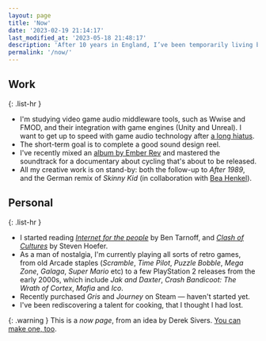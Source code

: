 ```yaml
---
layout: page
title: 'Now'
date: '2023-02-19 21:14:17'
last_modified_at: '2023-05-18 21:48:17'
description: 'After 10 years in England, I’ve been temporarily living between the shores of Lake Maggiore and Milan. The plan for 2023 is to move back to the UK.'
permalink: '/now/'
---
```

## Work

{: .list-hr }
- I'm studying video game audio middleware tools, such as Wwise and FMOD, and their integration with game engines (Unity and Unreal). I want to get up to speed with game audio technology after [a long hiatus](/work/sound-design/ruff-trigger-playstation2-game/).
- The short-term goal is to complete a good sound design reel.
- I've recently mixed an [album by Ember Rev](/work/music-production/mix-ember-rev-reaper-subprojects/) and mastered the soundtrack for a documentary about cycling that's about to be released.
- All my creative work is on stand-by: both the follow-up to _After 1989_, and the German remix of _Skinny Kid_ (in collaboration with [Bea Henkel](https://beartemusic.com/the-story/)).

## Personal

{: .list-hr }
- I started reading [_Internet for the people_](https://www.versobooks.com/en-gb/products/2674-internet-for-the-people) by Ben Tarnoff, and [_Clash of Cultures_](https://readsteven.com/write/embassy_1_clash_of_cultures_sample/) by Steven Hoefer.
- As a man of nostalgia, I'm currently playing all sorts of retro games, from old Arcade staples (_Scramble_, _Time Pilot_, _Puzzle Bobble_, _Mega Zone_, _Galaga_, _Super Mario_ etc) to a few PlayStation 2 releases from the early 2000s, which include _Jak and Daxter_, _Crash Bandicoot: The Wrath of Cortex_, _Mafia_ and _Ico_.
- Recently purchased _Gris_ and _Journey_ on Steam — haven't started yet.
- I've been rediscovering a talent for cooking, that I thought I had lost.

{: .warning }
This is a _now page_, from an idea by Derek Sivers. [You can make one, too](https://nownownow.com/about).
